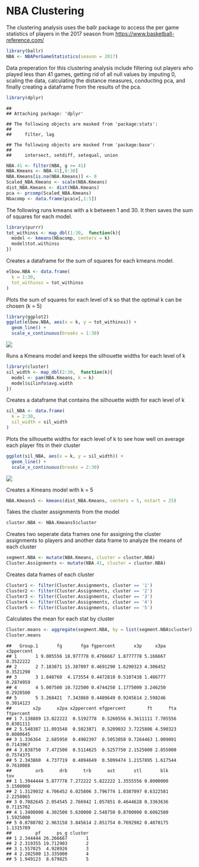 NBA Clustering
================

The clustering analysis uses the ballr package to access the per game statistics of players in the 2017 season from <https://www.basketball-reference.com/>

``` r
library(ballr)
NBA <- NBAPerGameStatistics(season = 2017)
```

Data preperation for this clustering analysis include filtering out players who played less than 41 games, getting rid of all null values by imputing 0, scaling the data, calculating the distance measures, conducting pca, and finally creating a dataframe from the results of the pca.

``` r
library(dplyr)
```

    ## 
    ## Attaching package: 'dplyr'

    ## The following objects are masked from 'package:stats':
    ## 
    ##     filter, lag

    ## The following objects are masked from 'package:base':
    ## 
    ##     intersect, setdiff, setequal, union

``` r
NBA.41 <- filter(NBA, g >= 41)
NBA.Kmeans <- NBA.41[,9:30]
NBA.Kmeans[is.na(NBA.Kmeans)] <- 0
Scaled_NBA.Kmeans <- scale(NBA.Kmeans)
dist_NBA.Kmeans <- dist(NBA.Kmeans)
pca <- prcomp(Scaled_NBA.Kmeans)
Nbacomp <- data.frame(pca$x[,1:5])
```

The following runs kmeans with a k between 1 and 30. It then saves the sum of squares for each model.

``` r
library(purrr)
tot_withinss <- map_dbl(1:30,  function(k){
  model <- kmeans(Nbacomp, centers = k)
  model$tot.withinss
})
```

Creates a dataframe for the sum of squares for each kmeans model.

``` r
elbow.NBA <- data.frame(
  k = 1:30,
  tot_withinss = tot_withinss
)
```

Plots the sum of squares for each level of k so that the optimal k can be chosen (k = 5)

``` r
library(ggplot2)
ggplot(elbow.NBA, aes(x = k, y = tot_withinss)) +
  geom_line() +
  scale_x_continuous(breaks = 1:30)
```

![](NBA_Clustering_files/figure-markdown_github/unnamed-chunk-5-1.png)

Runs a Kmeans model and keeps the silhouette widths for each level of k

``` r
library(cluster)
sil_width <- map_dbl(2:30,  function(k){
  model <- pam(NBA.Kmeans, k = k)
  model$silinfo$avg.width
})
```

Creates a dataframe that contains the silhouette width for each level of k

``` r
sil_NBA <- data.frame(
  k = 2:30,
  sil_width = sil_width
)
```

Plots the silhouette widths for each level of k to see how well on average each player fits in their cluster

``` r
ggplot(sil_NBA, aes(x = k, y = sil_width)) +
  geom_line() +
  scale_x_continuous(breaks = 2:30)
```

![](NBA_Clustering_files/figure-markdown_github/unnamed-chunk-8-1.png)

Creates a Kmeans model with k = 5

``` r
NBA.Kmeans5 <- kmeans(dist_NBA.Kmeans, centers = 5, nstart = 25)
```

Takes the cluster assignments from the model

``` r
cluster.NBA <- NBA.Kmeans5$cluster
```

Creates two seperate data frames one for assigning the cluster assignments to players and another data frame to analyze the means of each cluster

``` r
segment.NBA <- mutate(NBA.Kmeans, cluster = cluster.NBA)
Cluster.Assignments <- mutate(NBA.41, cluster = cluster.NBA)
```

Creates data frames of each cluster

``` r
Cluster1 <- filter(Cluster.Assignments, cluster == '1')
Cluster2 <- filter(Cluster.Assignments, cluster == '2')
Cluster3 <- filter(Cluster.Assignments, cluster == '3')
Cluster4 <- filter(Cluster.Assignments, cluster == '4')
Cluster5 <- filter(Cluster.Assignments, cluster == '5')
```

Calculates the mean for each stat by cluster

``` r
Cluster.means <- aggregate(segment.NBA, by = list(segment.NBA$cluster), FUN = "mean", na.rm = TRUE)
Cluster.means
```

    ##   Group.1       fg       fga fgpercent       x3p     x3pa x3ppercent
    ## 1       1 9.005556 18.977778 0.4766667 1.8777778 5.166667  0.3522222
    ## 2       2 7.183871 15.387097 0.4691290 1.6290323 4.306452  0.3521290
    ## 3       3 1.848760  4.173554 0.4472810 0.5107438 1.486777  0.2874959
    ## 4       4 5.007500 10.722500 0.4744250 1.1775000 3.246250  0.2928500
    ## 5       5 3.268421  7.343860 0.4489649 0.9245614 2.598246  0.3014123
    ##        x2p      x2pa x2ppercent efgpercent        ft      fta ftpercent
    ## 1 7.138889 13.822222  0.5192778  0.5260556 6.3611111 7.705556 0.8301111
    ## 2 5.548387 11.093548  0.5023871  0.5209032 3.7225806 4.590323 0.8080645
    ## 3 1.336364  2.685950  0.4902397  0.5053058 0.7264463 1.009091 0.7143967
    ## 4 3.838750  7.472500  0.5114625  0.5257750 2.1525000 2.855000 0.7574375
    ## 5 2.343860  4.737719  0.4894649  0.5099474 1.2157895 1.617544 0.7610088
    ##         orb      drb      trb      ast       stl       blk       tov
    ## 1 1.3944444 5.877778 7.272222 5.822222 1.3555556 0.8000000 3.1500000
    ## 2 1.3129032 4.706452 6.025806 3.796774 1.0387097 0.6322581 2.2258065
    ## 3 0.7082645 2.054545 2.766942 1.057851 0.4644628 0.3363636 0.7115702
    ## 4 1.3400000 4.302500 5.630000 2.548750 0.8700000 0.6062500 1.5925000
    ## 5 0.8780702 2.963158 3.845614 2.051754 0.7692982 0.4070175 1.1315789
    ##         pf      ps_g cluster
    ## 1 2.344444 26.266667       1
    ## 2 2.319355 19.712903       2
    ## 3 1.557025  4.928926       3
    ## 4 2.202500 13.335000       4
    ## 5 1.949123  8.679825       5
